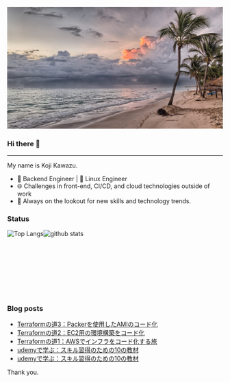 <!--
**kojikawazu/kojikawazu** is a ✨ _special_ ✨ repository because its `README.md` (this file) appears on your GitHub profile.

Here are some ideas to get you started:

- 🔭 I’m currently working on ...
- 🌱 I’m currently learning ...
- 👯 I’m looking to collaborate on ...
- 🤔 I’m looking for help with ...
- 💬 Ask me about ...
- 📫 How to reach me: ...
- 😄 Pronouns: ...
- ⚡ Fun fact: ...
-->

![hello-world](./images/beach-1236581_1920.jpg)

### Hi there 👋

---

My name is Koji Kawazu.

- 🔧 Backend Engineer | 🐧 Linux Engineer
- 🌐 Challenges in front-end, CI/CD, and cloud technologies outside of work
- 📡 Always on the lookout for new skills and technology trends.


### Status

<div style="display: flex;">
  <img alt="Top Langs" height="150px" src="https://github-readme-stats.vercel.app/api/top-langs/?username=kojikawazu&https://github.com/anuraghazra/github-readme-stats" />
  <img alt="github stats" height="150px" src="https://github-readme-stats.vercel.app/api?username=kojikawazu&show_icons=true&theme=transparent" />
</div>

### Blog posts

<!-- BLOG-POST-LIST:START -->
- [Terraformの道3：Packerを使用したAMIのコード化](https://zenn.dev/kou_kawa/articles/17-terraform-aws-ec2-ami)
- [Terraformの道2：EC2用の環境構築をコード化](https://zenn.dev/kou_kawa/articles/16-terraform-aws-ec2)
- [Terraformの道1：AWSでインフラをコード化する旅](https://zenn.dev/kou_kawa/articles/15-terraform-aws-first)
- [udemyで学ぶ：スキル習得のための10の教材](https://qiita.com/kawasan/items/3e81f4b97a4c00891f23)
- [udemyで学ぶ：スキル習得のための10の教材](https://zenn.dev/kou_kawa/articles/14-udemy-intro-01)
<!-- BLOG-POST-LIST:END -->

Thank you.